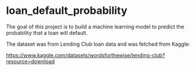 # loan_default_probability
 The goal of this project is to build a machine learning model to predict the probability that a loan will default.
 
 The dataset was from Lending Club loan data and was fetched from Kaggle: 
 
 https://www.kaggle.com/datasets/wordsforthewise/lending-club?resource=download
